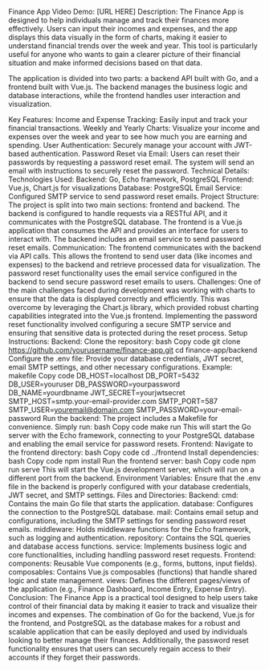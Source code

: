 Finance App
Video Demo: [URL HERE]
Description:
The Finance App is designed to help individuals manage and track their finances more effectively. Users can input their incomes and expenses, and the app displays this data visually in the form of charts, making it easier to understand financial trends over the week and year. This tool is particularly useful for anyone who wants to gain a clearer picture of their financial situation and make informed decisions based on that data.

The application is divided into two parts: a backend API built with Go, and a frontend built with Vue.js. The backend manages the business logic and database interactions, while the frontend handles user interaction and visualization.

Key Features:
Income and Expense Tracking: Easily input and track your financial transactions.
Weekly and Yearly Charts: Visualize your income and expenses over the week and year to see how much you are earning and spending.
User Authentication: Securely manage your account with JWT-based authentication.
Password Reset via Email: Users can reset their passwords by requesting a password reset email. The system will send an email with instructions to securely reset the password.
Technical Details:
Technologies Used:
Backend: Go, Echo framework, PostgreSQL
Frontend: Vue.js, Chart.js for visualizations
Database: PostgreSQL
Email Service: Configured SMTP service to send password reset emails.
Project Structure:
The project is split into two main sections: frontend and backend.
The backend is configured to handle requests via a RESTful API, and it communicates with the PostgreSQL database.
The frontend is a Vue.js application that consumes the API and provides an interface for users to interact with.
The backend includes an email service to send password reset emails.
Communication:
The frontend communicates with the backend via API calls. This allows the frontend to send user data (like incomes and expenses) to the backend and retrieve processed data for visualization.
The password reset functionality uses the email service configured in the backend to send secure password reset emails to users.
Challenges:
One of the main challenges faced during development was working with charts to ensure that the data is displayed correctly and efficiently. This was overcome by leveraging the Chart.js library, which provided robust charting capabilities integrated into the Vue.js frontend.
Implementing the password reset functionality involved configuring a secure SMTP service and ensuring that sensitive data is protected during the reset process.
Setup Instructions:
Backend:
Clone the repository:
bash
Copy code
git clone https://github.com/yourusername/finance-app.git
cd finance-app/backend
Configure the .env file:
Provide your database credentials, JWT secret, email SMTP settings, and other necessary configurations.
Example:
makefile
Copy code
DB_HOST=localhost
DB_PORT=5432
DB_USER=youruser
DB_PASSWORD=yourpassword
DB_NAME=yourdbname
JWT_SECRET=yourjwtsecret
SMTP_HOST=smtp.your-email-provider.com
SMTP_PORT=587
SMTP_USER=youremail@domain.com
SMTP_PASSWORD=your-email-password
Run the backend:
The project includes a Makefile for convenience. Simply run:
bash
Copy code
make run
This will start the Go server with the Echo framework, connecting to your PostgreSQL database and enabling the email service for password resets.
Frontend:
Navigate to the frontend directory:
bash
Copy code
cd ../frontend
Install dependencies:
bash
Copy code
npm install
Run the frontend server:
bash
Copy code
npm run serve
This will start the Vue.js development server, which will run on a different port from the backend.
Environment Variables:
Ensure that the .env file in the backend is properly configured with your database credentials, JWT secret, and SMTP settings.
Files and Directories:
Backend:
cmd: Contains the main Go file that starts the application.
database: Configures the connection to the PostgreSQL database.
mail: Contains email setup and configurations, including the SMTP settings for sending password reset emails.
middleware: Holds middleware functions for the Echo framework, such as logging and authentication.
repository: Contains the SQL queries and database access functions.
service: Implements business logic and core functionalities, including handling password reset requests.
Frontend:
components: Reusable Vue components (e.g., forms, buttons, input fields).
composables: Contains Vue.js composables (functions) that handle shared logic and state management.
views: Defines the different pages/views of the application (e.g., Finance Dashboard, Income Entry, Expense Entry).
Conclusion:
The Finance App is a practical tool designed to help users take control of their financial data by making it easier to track and visualize their incomes and expenses. The combination of Go for the backend, Vue.js for the frontend, and PostgreSQL as the database makes for a robust and scalable application that can be easily deployed and used by individuals looking to better manage their finances. Additionally, the password reset functionality ensures that users can securely regain access to their accounts if they forget their passwords.

